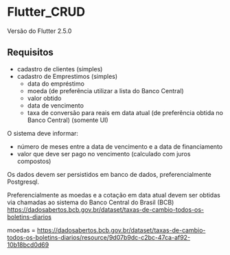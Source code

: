 # Flutter_CRUD 

Versão do Flutter 2.5.0

## Requisitos
- cadastro de clientes (simples) 
- cadastro de Emprestimos (simples) 
  - data do empréstimo 
  - moeda (de preferência utilizar a lista do Banco Central) 
  - valor obtido 
  - data de vencimento
  - taxa de conversão para reais em data atual (de preferência obtida no Banco Central) (somente UI)
 
O sistema deve informar:  
- número de meses entre a data de vencimento e a data de financiamento 
- valor que deve ser pago no vencimento (calculado com juros compostos)

Os dados devem ser persistidos em banco de dados, preferencialmente Postgresql. 

Preferencialmente as moedas e a cotação em data atual devem ser obtidas via chamadas ao sistema do Banco Central do Brasil (BCB) https://dadosabertos.bcb.gov.br/dataset/taxas-de-cambio-todos-os-boletins-diarios

moedas = https://dadosabertos.bcb.gov.br/dataset/taxas-de-cambio-todos-os-boletins-diarios/resource/9d07b9dc-c2bc-47ca-af92-10b18bcd0d69
